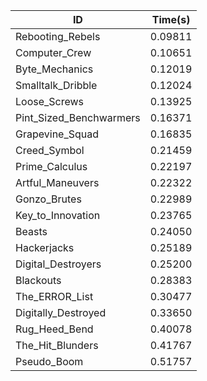 |ID|Time(s)|
|-|-|
|Rebooting_Rebels|0.09811|
|Computer_Crew|0.10651|
|Byte_Mechanics|0.12019|
|Smalltalk_Dribble|0.12024|
|Loose_Screws|0.13925|
|Pint_Sized_Benchwarmers|0.16371|
|Grapevine_Squad|0.16835|
|Creed_Symbol|0.21459|
|Prime_Calculus|0.22197|
|Artful_Maneuvers|0.22322|
|Gonzo_Brutes|0.22989|
|Key_to_Innovation|0.23765|
|Beasts|0.24050|
|Hackerjacks|0.25189|
|Digital_Destroyers|0.25200|
|Blackouts|0.28383|
|The_ERROR_List|0.30477|
|Digitally_Destroyed|0.33650|
|Rug_Heed_Bend|0.40078|
|The_Hit_Blunders|0.41767|
|Pseudo_Boom|0.51757|
